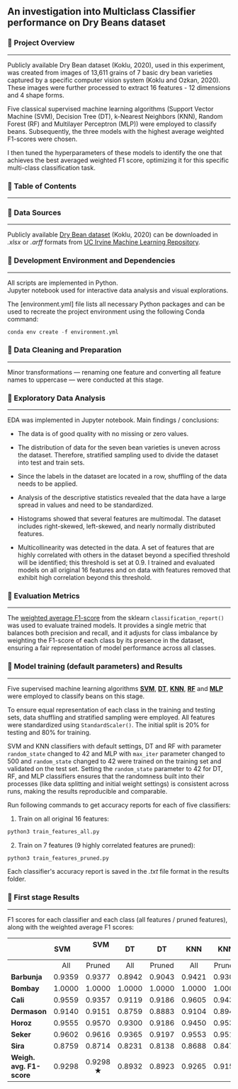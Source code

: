 ## An investigation into Multiclass Classifier performance on Dry Beans dataset

### :pushpin: Project Overview

___

Publicly available Dry Bean dataset (Koklu, 2020), used in this experiment, was created from images of 13,611 grains of 7 basic dry bean varieties captured by a specific computer vision system (Koklu and Ozkan, 2020). These images were further processed to extract 16 features - 12 dimensions and 4 shape forms.

Five classical supervised machine learning algorithms (Support Vector Machine (SVM), Decision Tree (DT), k-Nearest Neighbors (KNN), Random Forest (RF) and Multilayer Perceptron (MLP)) were employed to classify beans. Subsequently, the three models with the highest average weighted F1-scores were chosen.

I then tuned the hyperparameters of these models to identify the one that achieves the best averaged weighted F1 score, optimizing it for this specific multi-class classification task.

### :pushpin: Table of Contents
___


### :pushpin: Data Sources
___

Publicly available [Dry Bean dataset](https://archive.ics.uci.edu/dataset/602/dry+bean+dataset) (Koklu, 2020) can be downloaded in *.xlsx* or *.arff* formats from [UC Irvine Machine Learning Repository](https://archive.ics.uci.edu).

### :pushpin: Development Environment and Dependencies
___

All scripts are implemented in Python.</br>
Jupyter notebook used for interactive data analysis and visual explorations. 

The [environment.yml] file lists all necessary Python packages and can be used to recreate the project environment using the following Conda command:
```Python
conda env create -f environment.yml
```

### :pushpin: Data Cleaning and Preparation
___

Minor transformations — renaming one feature and converting all feature names to uppercase — were conducted at this stage.

### :pushpin: Exploratory Data Analysis
___

EDA was implemented in Jupyter notebook. Main findings / conclusions:

- The data is of good quality with no missing or zero values.
  
- The distribution of data for the seven bean varieties is uneven across the dataset. Therefore, stratified sampling used to divide the dataset into test and train sets.</br>
- Since the labels in the dataset are located in a row, shuffling of the data needs to be applied.
- Analysis of the descriptive statistics revealed that the data have a large spread in values and need to be standardized.
- Histograms showed that several features are multimodal. The dataset includes right-skewed, left-skewed, and nearly normally distributed features.
- Multicollinearity was detected in the data. A set of features that are highly correlated with others in the dataset beyond a specified threshold will be identified; this threshold is set at 0.9. I trained and evaluated models on all original 16 features and on data with features removed that exhibit high correlation beyond this threshold.

### :pushpin: Evaluation Metrics
___

The <ins>weighted average F1-score</ins> from the sklearn `classification_report()` was used to evaluate trained models. It provides a single metric that balances both precision and recall, and it adjusts for class imbalance by weighting the F1-score of each class by its presence in the dataset, ensuring a fair representation of model performance across all classes.

### :pushpin: Model training (default parameters) and Results
___

Five supervised machine learning algorithms <ins>**SVM**</ins>, <ins>**DT**</ins>, <ins>**KNN**</ins>, <ins>**RF**</ins> and <ins>**MLP**</ins> were employed to classify beans on this stage. 

To ensure equal representation of each class in the training and testing sets, data shuffling and stratified sampling were employed. All features were standardized using `StandardScaler()`. The initial split is 20% for testing and 80% for training.  

SVM and KNN classifiers with default settings, DT and RF with parameter `random_state` changed to 42 and MLP with `max_iter` parameter changed to 500 and `random_state` changed to 42 were trained on the training set and validated on the test set. Setting the `random_state` parameter to 42 for DT, RF, and MLP classifiers ensures that the randomness built into their processes (like data splitting and initial weight settings) is consistent across runs, making the results reproducible and comparable.

Run following commands to get accuracy reports for each of five classifiers:

1. Train on all original 16 features:
```Python
python3 train_features_all.py
   ```

2. Train on 7 features (9 highly correlated features are pruned):
```Python
python3 train_features_pruned.py
```

Each classifier's accuracy report is saved in the *.txt* file format in the results folder.

### :pushpin: First stage Results
___

F1 scores for each classifier and each class (all features / pruned features), along with the weighted average F1 scores:

|                            |   SVM    |   SVM       |  DT      |  DT     |   KNN    |   KNN   |   RF     |   RF      |   MLP    |  MLP      |
|:---------------------------|:--------:|:-----------:|:--------:|:-------:|:--------:|:-------:|:--------:|:---------:|:--------:|:---------:|
|                            |   All    | Pruned      |   All    | Pruned  |   All    | Pruned  |   All    | Pruned    |   All    | Pruned    |
| **Barbunja**               | 0.9359   | 0.9377      | 0.8942   | 0.9043  | 0.9421   | 0.9302  | 0.9290   | 0.9318    | 0.9256   | 0.9448    |
| **Bombay**                 | 1.0000   | 1.0000      | 1.0000   | 1.0000  | 1.0000   | 1.0000  | 1.0000   | 1.0000    | 1.0000   | 1.0000    |
| **Cali**                   | 0.9559   | 0.9357      | 0.9119   | 0.9186  | 0.9605   | 0.9437  | 0.9388   | 0.9528    | 0.9601   | 0.9633    |
| **Dermason**               | 0.9140   | 0.9151      | 0.8759   | 0.8883  | 0.9104   | 0.8941  | 0.9151   | 0.9222    | 0.9189   | 0.9197    |
| **Horoz**                  | 0.9555   | 0.9570      | 0.9300   | 0.9186  | 0.9450   | 0.9535  | 0.9406   | 0.9515    | 0.9485   | 0.9540    |
| **Seker**                  | 0.9602   | 0.9616      | 0.9365   | 0.9197  | 0.9553   | 0.9514  | 0.9494   | 0.9578    | 0.9602   | 0.9591    |
| **Sira**                   | 0.8759   | 0.8714      | 0.8231   | 0.8138  | 0.8688   | 0.8470  | 0.8692   | 0.8806    | 0.8783   | 0.8828    |
| **Weigh. avg. F1-score**   | 0.9298   | 0.9298 ★    | 0.8932   | 0.8923  | 0.9265   | 0.9154  | 0.9224   | 0.9312 ★  | 0.9327   | 0.9340 ★  |


